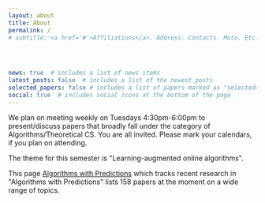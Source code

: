 ```yaml
---
layout: about
title: About
permalink: /
# subtitle: <a href='#'>Affiliations</a>. Address. Contacts. Moto. Etc.


  

news: true  # includes a list of news items
latest_posts: false  # includes a list of the newest posts
selected_papers: false # includes a list of papers marked as "selected={true}"
social: true  # includes social icons at the bottom of the page
---
```


We plan on meeting weekly on Tuesdays 4:30pm-6:00pm to present/discuss papers that broadly fall under the category of Algorithms/Theoretical CS. You are all invited. Please mark your calendars, if you plan on attending. 

The theme for this semester is "Learning-augmented online algorithms". 

This page [Algorithms with Predictions](https://algorithms-with-predictions.github.io/) which tracks recent research in "Algorithms with Predictions" lists 158 papers at the moment on a wide range of topics. 


